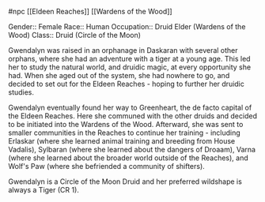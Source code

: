  #npc [[Eldeen Reaches]] [[Wardens of the Wood]]

Gender:: Female
Race:: Human
Occupation:: Druid Elder (Wardens of the Wood)
Class:: Druid (Circle of the Moon)

Gwendalyn was raised in an orphanage in Daskaran with several other orphans, where she had an adventure with a tiger at a young age. This led her to study the natural world, and druidic magic, at every opportunity she had. When she aged out of the system, she had nowhere to go, and decided to set out for the Eldeen Reaches - hoping to further her druidic studies.

Gwendalyn eventually found her way to Greenheart, the de facto capital of the Eldeen Reaches. Here she communed with the other druids and decided to be initiated into the Wardens of the Wood. Afterward, she was sent to smaller communities in the Reaches to continue her training - including Erlaskar (where she learned animal training and breeding from House Vadalis), Sylbaran (where she learned about the dangers of Droaam), Varna (where she learned about the broader world outside of the Reaches), and Wolf's Paw (where she befriended a community of shifters).

Gwendalyn is a Circle of the Moon Druid and her preferred wildshape is always a Tiger (CR 1).
